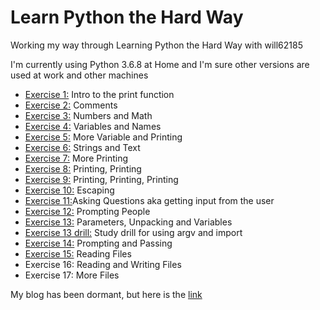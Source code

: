 # Learn Python the Hard Way
 
Working my way through Learning Python the Hard Way with will62185

I'm currently using Python 3.6.8 at Home and I'm sure other versions are used at work and other machines

* [Exercise 1:](../master/ex1.py) Intro to the print function
* [Exercise 2:](../master/ex2.py) Comments
* [Exercise 3:](../master/ex3.py) Numbers and Math
* [Exercise 4:](../master/ex4.py) Variables and Names
* [Exercise 5:](../master/ex5.py) More Variable and Printing
* [Exercise 6:](../master/ex6.py) Strings and Text
* [Exercise 7:](../master/ex7.py) More Printing
* [Exercise 8:](../master/ex8.py) Printing, Printing
* [Exercise 9:](../master/ex9.py) Printing, Printing, Printing
* [Exercise 10:](../master/ex10.py) Escaping 
* [Exercise 11:](../master/ex11.py)Asking Questions aka getting input from the user
* [Exercise 12:](../master/ex12.py) Prompting People
* [Exercise 13:](../master/ex13.py) Parameters, Unpacking and Variables
* [Exercise 13 drill:](../master/ex13drill.py) Study drill for using argv and import
* [Exercise 14:](../master/ex14.py) Prompting and Passing
* [Exercise 15:](../master/ex15.py) Reading Files
* Exercise 16: Reading and Writing Files
* Exercise 17: More Files


My blog has been dormant, but here is the [link](https://learningtowebdevblog.wordpress.com/)